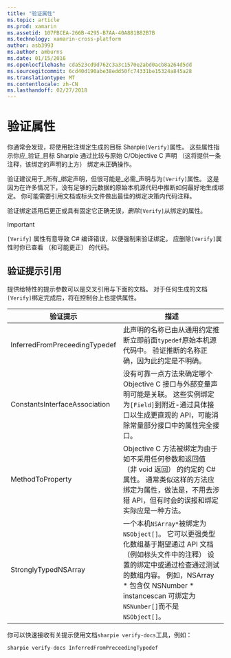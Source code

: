 ```yaml
---
title: "验证属性"
ms.topic: article
ms.prod: xamarin
ms.assetid: 107FBCEA-266B-4295-B7AA-40A881B82B7B
ms.technology: xamarin-cross-platform
author: asb3993
ms.author: amburns
ms.date: 01/15/2016
ms.openlocfilehash: cda523cd9d762c3a3c1570e2abd0acb8a264d5dd
ms.sourcegitcommit: 6cd40d190abe38edd50fc74331be15324a845a28
ms.translationtype: MT
ms.contentlocale: zh-CN
ms.lasthandoff: 02/27/2018
---
```

# <a name="verify-attributes"></a>验证属性


你通常会发现，将使用批注绑定生成的目标 Sharpie`[Verify]`属性。 这些属性指示你应_验证_目标 Sharpie 通过比较与原始 C/Objective C 声明 （这将提供一条注释，该绑定的声明的上方） 绑定未正确操作。

验证建议用于_所有_绑定声明，但很可能是_必需_声明与为`[Verify]`属性。 这是因为在许多情况下，没有足够的元数据的原始本机源代码中推断如何最好地生成绑定。 你可能需要引用文档或标头文件做出最佳的绑定决策内代码注释。

验证绑定适用后更正或具有固定它正确无误，_删除_`[Verify]`从绑定的属性。

> [!IMPORTANT]
> `[Verify]` 属性有意导致 C# 编译错误，以便强制来验证绑定。 应删除`[Verify]`属性时你已查看 （和可能更正） 的代码。

## <a name="verify-hints-reference"></a>验证提示引用

提供给特性的提示参数可以是交叉引用与下面的文档。 对于任何生成的文档`[Verify]`绑定完成后，将在控制台上也提供属性。

<table>
  <thead>
  <tr>
    <th>验证提示</th>
    <th>描述</th>
  </tr>
  </thead>
  <tbody>
  <tr>
    <td>InferredFromPreceedingTypedef</td>
    <td>此声明的名称已由从通用约定推断立即前面<code>typedef</code>原始本机源代码中。 验证推断的名称正确，因为此约定是不明确。</td>
  </tr>
  <tr>
    <td>ConstantsInterfaceAssociation</td>
    <td>没有可靠一点方法来确定哪个 Objective C 接口与外部变量声明可能是关联。 这些实例绑定为<code>[Field]</code>到附近-通过具体接口以生成更直观的 API，可能消除常量部分接口中的属性完全接口。</td>
  </tr>
  <tr>
    <td>MethodToProperty</td>
    <td>Objective C 方法被绑定为由于如不采用任何参数和返回值 （非 void 返回） 的约定的 C# 属性。 通常类似这样的方法应绑定为属性，做法是，不用去涉猎 API，但有时会的误报和绑定实际应是一种方法。</td>
  </tr>
  <tr>
    <td>StronglyTypedNSArray</td>
    <td>一个本机<code>NSArray*</code>被绑定为<code>NSObject[]</code>。 它可以更强类型化数组基于期望通过 API 文档 （例如标头文件中的注释） 设置的绑定中或通过检查通过测试的数组内容。 例如，NSArray * 包含仅 NSNumber * instancescan 可绑定为<code>NSNumber[]</code>而不是<code>NSObject[]</code>。</td>
  </tr>
  </tbody>
</table>

你可以快速接收有关提示使用文档`sharpie verify-docs`工具，例如：

```csharp
sharpie verify-docs InferredFromPreceedingTypedef
```


